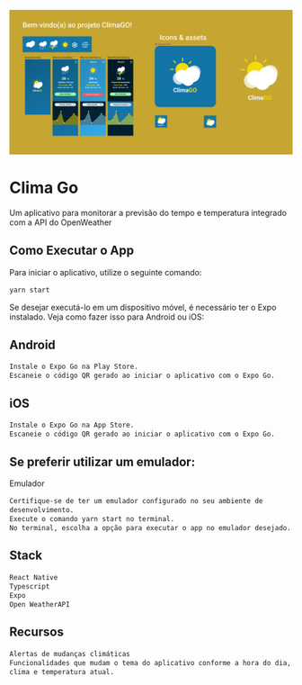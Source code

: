 ![App Screenshot](.github/cover.png)

# Clima Go
Um aplicativo para monitorar a previsão do tempo e temperatura integrado com a API do OpenWeather

## Como Executar o App

Para iniciar o aplicativo, utilize o seguinte comando:

```bash
yarn start
```

Se desejar executá-lo em um dispositivo móvel, é necessário ter o Expo instalado. Veja como fazer isso para Android ou iOS:
## Android

    Instale o Expo Go na Play Store.
    Escaneie o código QR gerado ao iniciar o aplicativo com o Expo Go.

## iOS

    Instale o Expo Go na App Store.
    Escaneie o código QR gerado ao iniciar o aplicativo com o Expo Go.

## Se preferir utilizar um emulador:
Emulador

    Certifique-se de ter um emulador configurado no seu ambiente de desenvolvimento.
    Execute o comando yarn start no terminal.
    No terminal, escolha a opção para executar o app no emulador desejado.

## Stack

    React Native
    Typescript
    Expo
    Open WeatherAPI

## Recursos

    Alertas de mudanças climáticas
    Funcionalidades que mudam o tema do aplicativo conforme a hora do dia, clima e temperatura atual.